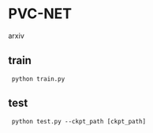 # PVC-NET
arxiv

## train
<code> python train.py </code> 

## test
<code> python test.py --ckpt_path [ckpt_path]</code> 
